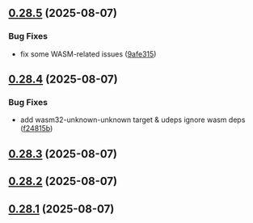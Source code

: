 ## [0.28.5](https://github.com/spaceandtimefdn/sxt-proof-of-sql-sdk/compare/v0.28.4...v0.28.5) (2025-08-07)


### Bug Fixes

* fix some WASM-related issues ([9afe315](https://github.com/spaceandtimefdn/sxt-proof-of-sql-sdk/commit/9afe3156d583ebea2c8d5a6db778e1b7944b104f))



## [0.28.4](https://github.com/spaceandtimefdn/sxt-proof-of-sql-sdk/compare/v0.28.3...v0.28.4) (2025-08-07)


### Bug Fixes

* add wasm32-unknown-unknown target & udeps ignore wasm deps ([f24815b](https://github.com/spaceandtimefdn/sxt-proof-of-sql-sdk/commit/f24815bd4eddcf34ce87b2113deccda1c76a4c4c))



## [0.28.3](https://github.com/spaceandtimefdn/sxt-proof-of-sql-sdk/compare/v0.28.2...v0.28.3) (2025-08-07)



## [0.28.2](https://github.com/spaceandtimefdn/sxt-proof-of-sql-sdk/compare/v0.28.1...v0.28.2) (2025-08-07)



## [0.28.1](https://github.com/spaceandtimefdn/sxt-proof-of-sql-sdk/compare/v0.28.0...v0.28.1) (2025-08-07)



